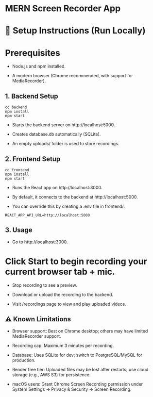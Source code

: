# MERN Screen Recorder App

# 📌 Setup Instructions (Run Locally)
# Prerequisites

- Node.js and npm installed.

- A modern browser (Chrome recommended, with support for MediaRecorder).

## 1. Backend Setup
```
cd backend
npm install
npm start
```

- Starts the backend server on http://localhost:5000.

- Creates database.db automatically (SQLite).

- An empty uploads/ folder is used to store recordings.

## 2. Frontend Setup
```
cd frontend
npm install
npm start
```

- Runs the React app on http://localhost:3000.

- By default, it connects to the backend at http://localhost:5000.

- You can override this by creating a .env file in frontend/:
```
REACT_APP_API_URL=http://localhost:5000
```
## 3. Usage

- Go to http://localhost:3000.

# Click Start to begin recording your current browser tab + mic.

- Stop recording to see a preview.

- Download or upload the recording to the backend.

- Visit /recordings page to view and play uploaded videos.

## ⚠️ Known Limitations

- Browser support: Best on Chrome desktop; others may have limited MediaRecorder support.

- Recording cap: Maximum 3 minutes per recording.

- Database: Uses SQLite for dev; switch to PostgreSQL/MySQL for production.

- Render free tier: Uploaded files may be lost after restarts; use cloud storage (e.g., AWS S3) for persistence.

- macOS users: Grant Chrome Screen Recording permission under System Settings → Privacy & Security → Screen Recording.
